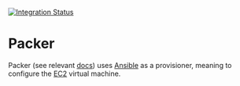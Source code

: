 [![Integration Status](https://github.com/jhburns/ExperienceCapture/workflows/Packer%20Integration/badge.svg)](https://github.com/jhburns/ExperienceCapture/actions?query=workflow%3A%22Packer+Integration%22)

# Packer

Packer (see relevant [docs](https://www.packer.io/intro/getting-started/build-image.html)) uses [Ansible](https://www.packer.io/docs/provisioners/ansible.html)
as a provisioner, meaning to configure the [EC2](https://aws.amazon.com/ec2/) virtual machine.